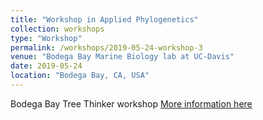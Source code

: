 ```yaml
---
title: "Workshop in Applied Phylogenetics"
collection: workshops
type: "Workshop"
permalink: /workshops/2019-05-24-workshop-3
venue: "Bodega Bay Marine Biology lab at UC-Davis"
date: 2019-05-24
location: "Bodega Bay, CA, USA"
---
```

Bodega Bay Tree Thinker workshop
[More information here](http://treethinkers.org/2019-workshop/)
